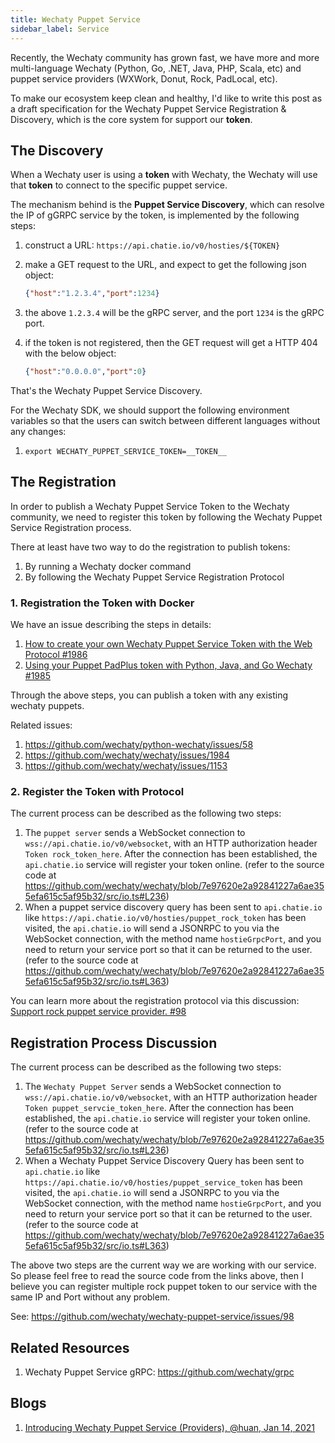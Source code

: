 ```yaml
---
title: Wechaty Puppet Service
sidebar_label: Service
---
```


Recently, the Wechaty community has grown fast, we have more and more multi-language Wechaty (Python, Go, .NET, Java, PHP, Scala, etc) and puppet service providers (WXWork, Donut, Rock, PadLocal, etc).

To make our ecosystem keep clean and healthy, I'd like to write this post as a draft specification for the Wechaty Puppet Service Registration & Discovery, which is the core system for support our **token**.

## The Discovery

When a Wechaty user is using a **token** with Wechaty, the Wechaty will use that **token** to connect to the specific puppet service.

The mechanism behind is the **Puppet Service Discovery**, which can resolve the IP of gGRPC service by the token, is implemented by the following steps:

1. construct a URL: `https://api.chatie.io/v0/hosties/${TOKEN}`
1. make a GET request to the URL, and expect to get the following json object:

    ```json
    {"host":"1.2.3.4","port":1234}
    ```

1. the above `1.2.3.4` will be the gRPC server, and the port `1234` is the gRPC port.
1. if the token is not registered, then the GET request will get a HTTP 404 with the below object:

    ```json
    {"host":"0.0.0.0","port":0}
    ```

That's the Wechaty Puppet Service Discovery.

For the Wechaty SDK, we should support the following environment variables so that the users can switch between different languages without any changes:

1. `export WECHATY_PUPPET_SERVICE_TOKEN=__TOKEN__`

## The Registration

In order to publish a Wechaty Puppet Service Token to the Wechaty community, we need to register this token by following the Wechaty Puppet Service Registration process.

There at least have two way to do the registration to publish tokens:

1. By running a Wechaty docker command
1. By following the Wechaty Puppet Service Registration Protocol

### 1. Registration the Token with Docker

We have an issue describing the steps in details:

1. [How to create your own Wechaty Puppet Service Token with the Web Protocol #1986](https://github.com/wechaty/wechaty/issues/1986)
1. [Using your Puppet PadPlus token with Python, Java, and Go Wechaty #1985](https://github.com/wechaty/wechaty/issues/1985)

Through the above steps, you can publish a token with any existing wechaty puppets.

Related issues:

1. <https://github.com/wechaty/python-wechaty/issues/58>
1. <https://github.com/wechaty/wechaty/issues/1984>
1. <https://github.com/wechaty/wechaty/issues/1153>

### 2. Register the Token with Protocol

The current process can be described as the following two steps:

1. The `puppet server` sends a WebSocket connection to `wss://api.chatie.io/v0/websocket`, with an HTTP authorization header  `Token rock_token_here`. After the connection has been established, the `api.chatie.io` service will register your token online. (refer to the source code at <https://github.com/wechaty/wechaty/blob/7e97620e2a92841227a6ae355efa615c5af95b32/src/io.ts#L236>)
1. When a puppet service discovery query has been sent to `api.chatie.io` like `https://api.chatie.io/v0/hosties/puppet_rock_token` has been visited, the `api.chatie.io` will send a JSONRPC to you via the WebSocket connection, with the method name `hostieGrpcPort`, and you need to return your service port so that it can be returned to the user. (refer to the source code at <https://github.com/wechaty/wechaty/blob/7e97620e2a92841227a6ae355efa615c5af95b32/src/io.ts#L363>)

You can learn more about the registration protocol via this discussion: [Support rock puppet service provider. #98](https://github.com/wechaty/wechaty-puppet-service/issues/98)

## Registration Process Discussion

The current process can be described as the following two steps:

1. The `Wechaty Puppet Server` sends a WebSocket connection to `wss://api.chatie.io/v0/websocket`, with an HTTP authorization header  `Token puppet_servcie_token_here`. After the connection has been established, the `api.chatie.io` service will register your token online. (refer to the source code at <https://github.com/wechaty/wechaty/blob/7e97620e2a92841227a6ae355efa615c5af95b32/src/io.ts#L236>)
1. When a Wechaty Puppet Service Discovery Query has been sent to `api.chatie.io` like `https://api.chatie.io/v0/hosties/puppet_service_token` has been visited, the `api.chatie.io` will send a JSONRPC to you via the WebSocket connection, with the method name `hostieGrpcPort`, and you need to return your service port so that it can be returned to the user. (refer to the source code at <https://github.com/wechaty/wechaty/blob/7e97620e2a92841227a6ae355efa615c5af95b32/src/io.ts#L363>)

The above two steps are the current way we are working with our service. So please feel free to read the source code from the links above, then I believe you can register multiple rock puppet token to our service with the same IP and Port without any problem.

See: <https://github.com/wechaty/wechaty-puppet-service/issues/98>

## Related Resources

1. Wechaty Puppet Service gRPC: <https://github.com/wechaty/grpc>

## Blogs

1. [Introducing Wechaty Puppet Service (Providers), @huan, Jan 14, 2021](https://wechaty.js.org/2021/01/14/wechaty-puppet-service/)
